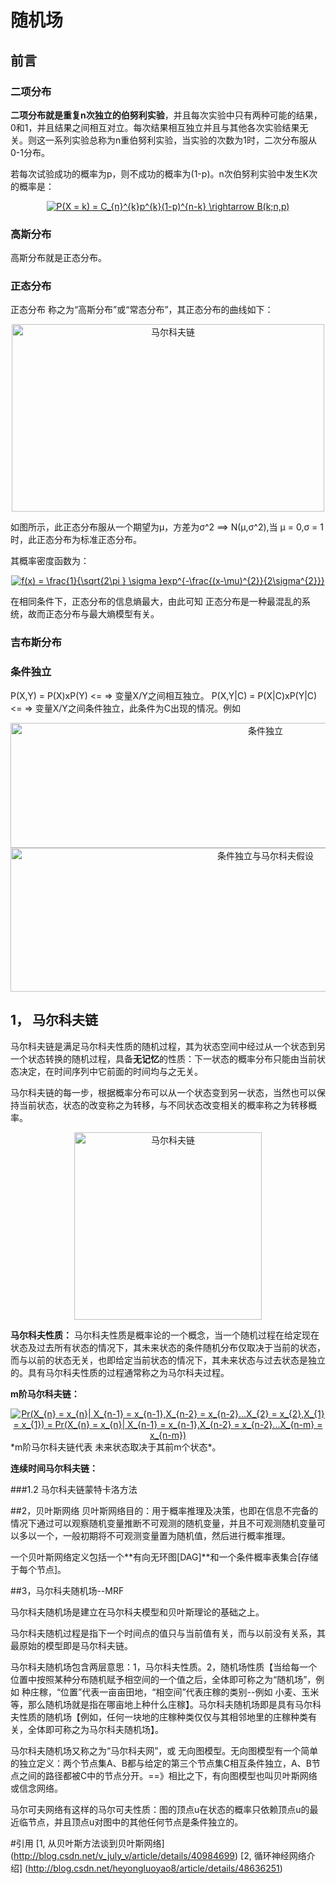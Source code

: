 # 随机场

## 前言
### 二项分布
**二项分布就是重复n次独立的伯努利实验**，并且每次实验中只有两种可能的结果，0和1，并且结果之间相互对立。每次结果相互独立并且与其他各次实验结果无关。则这一系列实验总称为n重伯努利实验，当实验的次数为1时，二次分布服从0-1分布。

若每次试验成功的概率为p，则不成功的概率为(1-p)。n次伯努利实验中发生K次的概率是：
<div align=center>
<a href="http://www.codecogs.com/eqnedit.php?latex=P(X&space;=&space;k)&space;=&space;C_{n}^{k}p^{k}(1-p)^{n-k}&space;\rightarrow&space;B(k;n,p)" target="_blank"><img src="http://latex.codecogs.com/gif.latex?P(X&space;=&space;k)&space;=&space;C_{n}^{k}p^{k}(1-p)^{n-k}&space;\rightarrow&space;B(k;n,p)" title="P(X = k) = C_{n}^{k}p^{k}(1-p)^{n-k} \rightarrow B(k;n,p)" /></a></div>



### 高斯分布
高斯分布就是正态分布。

### 正态分布

正态分布 称之为“高斯分布”或“常态分布”，其正态分布的曲线如下：

<div align=center>
<img src="http://m.qpic.cn/psb?/V14Ifnin2f6pWC/7DawwPPjFujVWMPCCdMB.7vqIXbYxN6F0hyGQA18rtI!/b/dGcBAAAAAAAA&bo=WAKkAQAAAAARB88!&rf=viewer_4" width="500" height="300" alt="马尔科夫链"/></div>

如图所示，此正态分布服从一个期望为μ，方差为σ^2 ==> N(μ,σ^2),当 μ = 0,σ = 1时，此正态分布为标准正态分布。

其概率密度函数为：
<div align=center>
<a href="http://www.codecogs.com/eqnedit.php?latex=f(x)&space;=&space;\frac{1}{\sqrt{2\pi&space;}&space;\sigma&space;}exp^{-\frac{(x-\mu)^{2}}{2\sigma^{2}}}" target="_blank"><img src="http://latex.codecogs.com/gif.latex?f(x)&space;=&space;\frac{1}{\sqrt{2\pi&space;}&space;\sigma&space;}exp^{-\frac{(x-\mu)^{2}}{2\sigma^{2}}}" title="f(x) = \frac{1}{\sqrt{2\pi } \sigma }exp^{-\frac{(x-\mu)^{2}}{2\sigma^{2}}}" /></a></div>

在相同条件下，正态分布的信息熵最大，由此可知 正态分布是一种最混乱的系统，故而正态分布与最大熵模型有关。

### 吉布斯分布


### 条件独立

P(X,Y) = P(X)xP(Y)			<= => 变量X/Y之间相互独立。
P(X,Y|C) = P(X|C)xP(Y|C)    <= => 变量X/Y之间条件独立，此条件为C出现的情况。例如

<div align=center>
<img src="http://m.qpic.cn/psb?/V14Ifnin2f6pWC/XwSIrDWvaREny7wtel7CWFyOXqMgY3U4gpTOt8jTP*s!/b/dJEAAAAAAAAA&bo=PAPMAAAAAAADB9E!&rf=viewer_4" width="800" height="200" alt="条件独立"/>
</div>

<div align=center>
<img src="http://m.qpic.cn/psb?/V14Ifnin2f6pWC/NeOUGfdA3iUppA1FhWtQ.rw5E9L92CyGYE.CHhYdEz4!/b/dGcBAAAAAAAA&bo=QQPvAAAAAAADB48!&rf=viewer_4" width="800" height="230" alt="条件独立与马尔科夫假设"/>
</div>


## 1， 马尔科夫链
马尔科夫链是满足马尔科夫性质的随机过程，其为状态空间中经过从一个状态到另一个状态转换的随机过程，具备**无记忆**的性质：下一状态的概率分布只能由当前状态决定，在时间序列中它前面的时间均与之无关。

马尔科夫链的每一步，根据概率分布可以从一个状态变到另一状态，当然也可以保持当前状态，状态的改变称之为转移，与不同状态改变相关的概率称之为转移概率。

<div align=center>
<img src="http://m.qpic.cn/psb?/V14Ifnin2f6pWC/7mwcBlKBfGqoz0tKfZWkWKlgpKyDfjjbdVnqGc.Xd1Q!/b/dPIAAAAAAAAA&bo=*AAmAQAAAAADB*k!&rf=viewer_4" width="300" height="300" alt="马尔科夫链"/>
</div>

**马尔科夫性质：**
马尔科夫性质是概率论的一个概念，当一个随机过程在给定现在状态及过去所有状态的情况下，其未来状态的条件随机分布仅取决于当前的状态，而与以前的状态无关，也即给定当前状态的情况下，其未来状态与过去状态是独立的。具有马尔科夫性质的过程通常称之为马尔科夫过程。

**m阶马尔科夫链：**
<div align=center>
<a href="http://www.codecogs.com/eqnedit.php?latex=Pr(X_{n}&space;=&space;x_{n}|&space;X_{n-1}&space;=&space;x_{n-1},X_{n-2}&space;=&space;x_{n-2}...X_{2}&space;=&space;x_{2},X_{1}&space;=&space;x_{1})&space;=&space;Pr(X_{n}&space;=&space;x_{n}|&space;X_{n-1}&space;=&space;x_{n-1},X_{n-2}&space;=&space;x_{n-2}...X_{n-m}&space;=&space;x_{n-m})" target="_blank"><img src="http://latex.codecogs.com/gif.latex?Pr(X_{n}&space;=&space;x_{n}|&space;X_{n-1}&space;=&space;x_{n-1},X_{n-2}&space;=&space;x_{n-2}...X_{2}&space;=&space;x_{2},X_{1}&space;=&space;x_{1})&space;=&space;Pr(X_{n}&space;=&space;x_{n}|&space;X_{n-1}&space;=&space;x_{n-1},X_{n-2}&space;=&space;x_{n-2}...X_{n-m}&space;=&space;x_{n-m})" title="Pr(X_{n} = x_{n}| X_{n-1} = x_{n-1},X_{n-2} = x_{n-2}...X_{2} = x_{2},X_{1} = x_{1}) = Pr(X_{n} = x_{n}| X_{n-1} = x_{n-1},X_{n-2} = x_{n-2}...X_{n-m} = x_{n-m})" /></a></div>
*m阶马尔科夫链代表 未来状态取决于其前m个状态*。

**连续时间马尔科夫链：**

###1.2 马尔科夫链蒙特卡洛方法


##2，贝叶斯网络
贝叶斯网络目的：用于概率推理及决策，也即在信息不完备的情况下通过可以观察随机变量推断不可观测的随机变量，并且不可观测随机变量可以多以一个，一般初期将不可观测变量置为随机值，然后进行概率推理。

一个贝叶斯网络定义包括一个**有向无环图[DAG]**和一个条件概率表集合[存储于每个节点]。



##3，马尔科夫随机场--MRF

马尔科夫随机场是建立在马尔科夫模型和贝叶斯理论的基础之上。

马尔科夫随机过程是指下一个时间点的值只与当前值有关，而与以前没有关系，其最原始的模型即是马尔科夫链。

马尔科夫随机场包含两层意思：1，马尔科夫性质。2，随机场性质【当给每一个位置中按照某种分布随机赋予相空间的一个值之后，全体即可称之为“随机场”，例如 种庄稼，“位置”代表一亩亩田地，“相空间”代表庄稼的类别--例如 小麦、玉米等，那么随机场就是指在哪亩地上种什么庄稼】。马尔科夫随机场即是具有马尔科夫性质的随机场【例如，任何一块地的庄稼种类仅仅与其相邻地里的庄稼种类有关，全体即可称之为马尔科夫随机场】。

马尔科夫随机场又称之为“马尔科夫网”，或 无向图模型。无向图模型有一个简单的独立定义：两个节点集A、B都与给定的第三个节点集C相互条件独立，A、B节点之间的路径都被C中的节点分开。==》相比之下，有向图模型也叫贝叶斯网络或信念网络。


马尔可夫网络有这样的马尔可夫性质：图的顶点u在状态的概率只依赖顶点u的最近临节点，并且顶点u对图中的其他任何节点是条件独立的。



#引用
[1, 从贝叶斯方法谈到贝叶斯网络] (http://blog.csdn.net/v_july_v/article/details/40984699)
[2, 循环神经网络介绍] (http://blog.csdn.net/heyongluoyao8/article/details/48636251)



